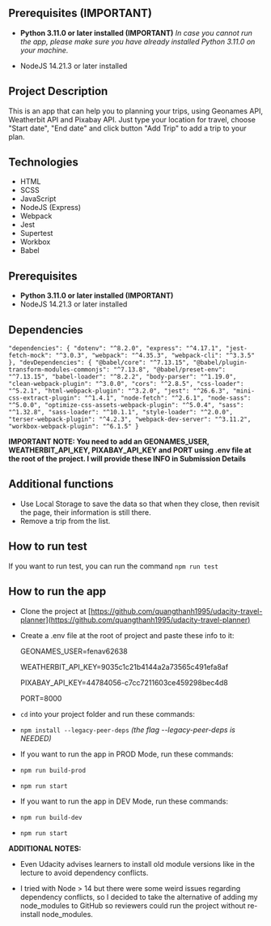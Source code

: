 ## Prerequisites (IMPORTANT)

- **Python 3.11.0 or later installed (IMPORTANT)** <i>In case you cannot run the app, please make sure you have already installed Python 3.11.0 on your machine.</i>

- NodeJS 14.21.3 or later installed

## Project Description

This is an app that can help you to planning your trips, using Geonames API, Weatherbit API and Pixabay API. Just type your location for travel, choose "Start date", "End date" and click button "Add Trip" to add a trip to your plan.

## Technologies

- HTML
- SCSS
- JavaScript
- NodeJS (Express)
- Webpack
- Jest
- Supertest
- Workbox
- Babel

## Prerequisites

- **Python 3.11.0 or later installed (IMPORTANT)**
- NodeJS 14.21.3 or later installed

## Dependencies

`"dependencies": {
    "dotenv": "^8.2.0",
    "express": "^4.17.1",
    "jest-fetch-mock": "^3.0.3",
    "webpack": "^4.35.3",
    "webpack-cli": "^3.3.5"
  },
  "devDependencies": {
    "@babel/core": "^7.13.15",
    "@babel/plugin-transform-modules-commonjs": "^7.13.8",
    "@babel/preset-env": "^7.13.15",
    "babel-loader": "^8.2.2",
    "body-parser": "^1.19.0",
    "clean-webpack-plugin": "^3.0.0",
    "cors": "^2.8.5",
    "css-loader": "^5.2.1",
    "html-webpack-plugin": "^3.2.0",
    "jest": "^26.6.3",
    "mini-css-extract-plugin": "^1.4.1",
    "node-fetch": "^2.6.1",
    "node-sass": "^5.0.0",
    "optimize-css-assets-webpack-plugin": "^5.0.4",
    "sass": "^1.32.8",
    "sass-loader": "^10.1.1",
    "style-loader": "^2.0.0",
    "terser-webpack-plugin": "^4.2.3",
    "webpack-dev-server": "^3.11.2",
    "workbox-webpack-plugin": "^6.1.5"
  }
`

**IMPORTANT NOTE: You need to add an GEONAMES_USER, WEATHERBIT_API_KEY, PIXABAY_API_KEY and PORT using .env file at the root of the project. I will provide these INFO in Submission Details**

## Additional functions

- Use Local Storage to save the data so that when they close, then revisit the page, their information is still there.
- Remove a trip from the list.

## How to run test

If you want to run test, you can run the command `npm run test`

## How to run the app

- Clone the project at [https://github.com/quangthanh1995/udacity-travel-planner](https://github.com/quangthanh1995/udacity-travel-planner)

- Create a .env file at the root of project and paste these info to it:

  GEONAMES_USER=fenav62638

  WEATHERBIT_API_KEY=9035c1c21b4144a2a73565c491efa8af

  PIXABAY_API_KEY=44784056-c7cc7211603ce459298bec4d8

  PORT=8000

- `cd` into your project folder and run these commands:

- `npm install --legacy-peer-deps` <i>(the flag --legacy-peer-deps is NEEDED)</i>

- If you want to run the app in PROD Mode, run these commands:

- `npm run build-prod`

- `npm run start`

- If you want to run the app in DEV Mode, run these commands:

- `npm run build-dev`

- `npm run start`

**ADDITIONAL NOTES:**

- Even Udacity advises learners to install old module versions like in the lecture to avoid dependency conflicts.

- I tried with Node > 14 but there were some weird issues regarding dependency conflicts, so I decided to take the alternative of adding my node_modules to GitHub so reviewers could run the project without re-install node_modules.
